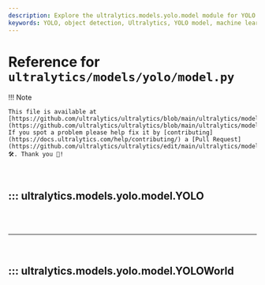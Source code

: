 ```yaml
---
description: Explore the ultralytics.models.yolo.model module for YOLO object detection. Learn initialization, model mapping, and more.
keywords: YOLO, object detection, Ultralytics, YOLO model, machine learning, Python, model initialization
---
```


# Reference for `ultralytics/models/yolo/model.py`

!!! Note

    This file is available at [https://github.com/ultralytics/ultralytics/blob/main/ultralytics/models/yolo/model.py](https://github.com/ultralytics/ultralytics/blob/main/ultralytics/models/yolo/model.py). If you spot a problem please help fix it by [contributing](https://docs.ultralytics.com/help/contributing/) a [Pull Request](https://github.com/ultralytics/ultralytics/edit/main/ultralytics/models/yolo/model.py) 🛠️. Thank you 🙏!

<br>

## ::: ultralytics.models.yolo.model.YOLO

<br><br><hr><br>

## ::: ultralytics.models.yolo.model.YOLOWorld

<br><br>

